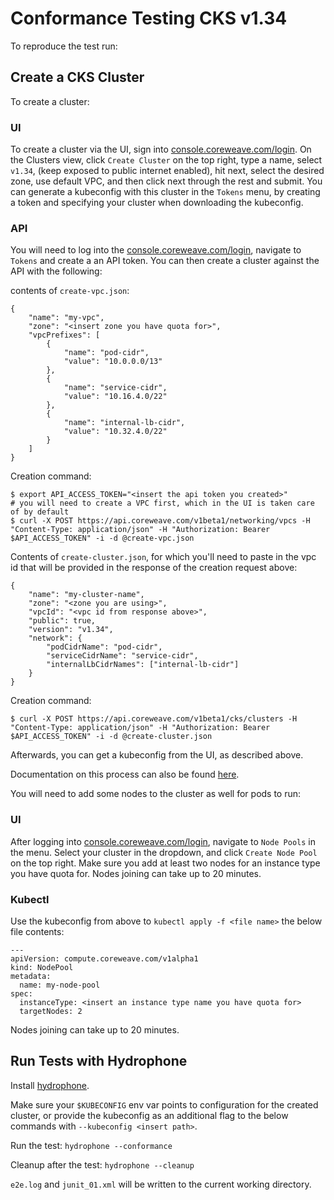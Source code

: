 # Conformance Testing CKS v1.34

To reproduce the test run:

## Create a CKS Cluster

To create a cluster:

### UI
To create a cluster via the UI, sign into [console.coreweave.com/login](https://console.coreweave.com/login). On the Clusters view, click `Create Cluster` on the top right, type a name, select `v1.34`, (keep exposed to public internet enabled), hit next, select the desired zone, use default VPC, and then click next through the rest and submit. You can generate a kubeconfig with this cluster in the `Tokens` menu, by creating a token and specifying your cluster when downloading the kubeconfig.

### API
You will need to log into the [console.coreweave.com/login](https://console.coreweave.com/login), navigate to `Tokens` and create a an API token. You can then create a cluster against the API with the following:

contents of `create-vpc.json`:
```
{
    "name": "my-vpc",
    "zone": "<insert zone you have quota for>",
    "vpcPrefixes": [
        {
            "name": "pod-cidr",
            "value": "10.0.0.0/13"
        },
        {
            "name": "service-cidr",
            "value": "10.16.4.0/22"
        },
        {
            "name": "internal-lb-cidr",
            "value": "10.32.4.0/22"
        }
    ]
}
```
Creation command:
```
$ export API_ACCESS_TOKEN="<insert the api token you created>"
# you will need to create a VPC first, which in the UI is taken care of by default
$ curl -X POST https://api.coreweave.com/v1beta1/networking/vpcs -H "Content-Type: application/json" -H "Authorization: Bearer $API_ACCESS_TOKEN" -i -d @create-vpc.json 
```
Contents of `create-cluster.json`, for which you'll need to paste in the vpc id that will be provided in the response of the creation request above:
```
{
    "name": "my-cluster-name",
    "zone": "<zone you are using>",
    "vpcId": "<vpc id from response above>",
    "public": true,
    "version": "v1.34",
    "network": {
        "podCidrName": "pod-cidr",
        "serviceCidrName": "service-cidr",
        "internalLbCidrNames": ["internal-lb-cidr"]
    }
}
```
Creation command:
```
$ curl -X POST https://api.coreweave.com/v1beta1/cks/clusters -H "Content-Type: application/json" -H "Authorization: Bearer $API_ACCESS_TOKEN" -i -d @create-cluster.json
```
Afterwards, you can get a kubeconfig from the UI, as described above.

Documentation on this process can also be found [here](https://docs.coreweave.com/docs/products/cks/clusters/create).

You will need to add some nodes to the cluster as well for pods to run:

### UI
After logging into [console.coreweave.com/login](https://console.coreweave.com/login), navigate to `Node Pools` in the menu. Select your cluster in the dropdown, and click `Create Node Pool` on the top right. Make sure you add at least two nodes for an instance type you have quota for. Nodes joining can take up to 20 minutes.

### Kubectl
Use the kubeconfig from above to `kubectl apply -f <file name>` the below file contents:
```
---
apiVersion: compute.coreweave.com/v1alpha1
kind: NodePool
metadata:
  name: my-node-pool
spec:
  instanceType: <insert an instance type name you have quota for>
  targetNodes: 2
```
Nodes joining can take up to 20 minutes.

## Run Tests with Hydrophone

Install [hydrophone](https://github.com/kubernetes-sigs/hydrophone?tab=readme-ov-file#install).

Make sure your `$KUBECONFIG` env var points to configuration for the created cluster, or provide the kubeconfig as an additional flag to the below commands with `--kubeconfig <insert path>`.

Run the test:
`hydrophone --conformance`

Cleanup after the test:
`hydrophone --cleanup`

`e2e.log` and `junit_01.xml` will be written to the current working directory.